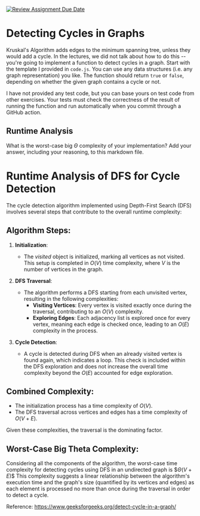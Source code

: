 [![Review Assignment Due Date](https://classroom.github.com/assets/deadline-readme-button-24ddc0f5d75046c5622901739e7c5dd533143b0c8e959d652212380cedb1ea36.svg)](https://classroom.github.com/a/3yAkp-x3)
# Detecting Cycles in Graphs

Kruskal's Algorithm adds edges to the minimum spanning tree, unless they would
add a cycle. In the lectures, we did not talk about how to do this -- you're
going to implement a function to detect cycles in a graph. Start with the
template I provided in `code.js`. You can use any data structures (i.e. any
graph representation) you like. The function should return `true` or `false`,
depending on whether the given graph contains a cycle or not.

I have not provided any test code, but you can base yours on test code from
other exercises. Your tests must check the correctness of the result of running
the function and run automatically when you commit through a GitHub action.

## Runtime Analysis

What is the worst-case big $\Theta$ complexity of your implementation? Add your
answer, including your reasoning, to this markdown file.

# Runtime Analysis of DFS for Cycle Detection

The cycle detection algorithm implemented using Depth-First Search (DFS) involves several steps that contribute to the overall runtime complexity:

## Algorithm Steps:

1. **Initialization**:
   - The $visited$ object is initialized, marking all vertices as not visited. This setup is completed in $O(V)$ time complexity, where $V$ is the number of vertices in the graph.

2. **DFS Traversal**:
   - The algorithm performs a DFS starting from each unvisited vertex, resulting in the following complexities:
     - **Visiting Vertices**: Every vertex is visited exactly once during the traversal, contributing to an $O(V)$ complexity.
     - **Exploring Edges**: Each adjacency list is explored once for every vertex, meaning each edge is checked once, leading to an $O(E)$ complexity in the process.

3. **Cycle Detection**:
   - A cycle is detected during DFS when an already visited vertex is found again, which indicates a loop. This check is included within the DFS exploration and does not increase the overall time complexity beyond the $O(E)$ accounted for edge exploration.

## Combined Complexity:

- The initialization process has a time complexity of $O(V)$.
- The DFS traversal across vertices and edges has a time complexity of $O(V + E)$.

Given these complexities, the traversal is the dominating factor.

## Worst-Case Big Theta Complexity:

Considering all the components of the algorithm, the worst-case time complexity for detecting cycles using DFS in an undirected graph is $$\Theta(V + E)\$$ This complexity suggests a linear relationship between the algorithm's execution time and the graph's size (quantified by its vertices and edges) as each element is processed no more than once during the traversal in order to detect a cycle.

Reference: https://www.geeksforgeeks.org/detect-cycle-in-a-graph/



